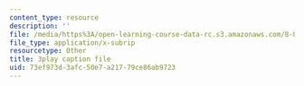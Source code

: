 ```yaml
---
content_type: resource
description: ''
file: /media/https%3A/open-learning-course-data-rc.s3.amazonaws.com/8-821-string-theory-and-holographic-duality-fall-2014/73ef973d3afc50e7a21779ce86ab9723_raP-0nqnF_A.vtt
file_type: application/x-subrip
resourcetype: Other
title: 3play caption file
uid: 73ef973d-3afc-50e7-a217-79ce86ab9723
---
```

